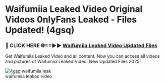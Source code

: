 # Waifumiia Leaked Video Original Videos 0nlyFans Leaked - Files Updated! (4gsq)

<h3>🔴 CLICK HERE 🌐==►► <a href="https://tinyurl.com/2jnfzry5" rel="nofollow">Waifumiia Leaked Video Updated Files</a></h3>

Get Waifumiia Leaked Video and all content. Now you can access all videos and pictures of Waifumiia Leaked Video. New Updated Files 2025!

[![4gsq](https://i.imgur.com/GyGTBgg.gif)](https://tinyurl.com/2jnfzry5)
waifumiia leak<br>
waifumiia leaked video